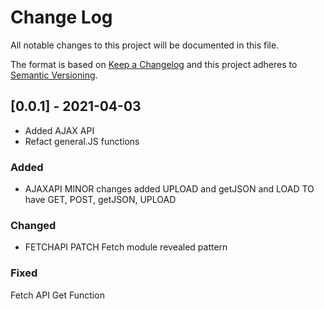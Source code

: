 # Change Log
All notable changes to this project will be documented in this file.
 
The format is based on [Keep a Changelog](http://keepachangelog.com/)
and this project adheres to [Semantic Versioning](http://semver.org/).
 
## [0.0.1] - 2021-04-03
 
- Added AJAX API
- Refact general.JS functions
 
### Added
- AJAXAPI
  MINOR changes added UPLOAD and getJSON and LOAD
  TO have GET, POST, getJSON, UPLOAD
 
### Changed
  
- FETCHAPI
  PATCH Fetch module revealed pattern
 
### Fixed

Fetch API Get Function
